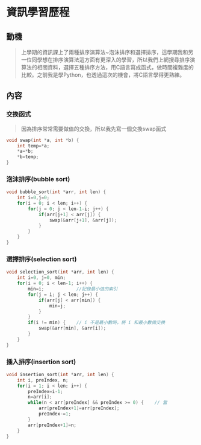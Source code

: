 # 資訊學習歷程

## 動機
> 上學期的資訊課上了兩種排序演算法~泡沫排序和選擇排序，這學期我和另一位同學想在排序演算法這方面有更深入的學習，所以我們上網搜尋排序演算法的相關資料，選擇五種排序方法，用C語言寫成函式，做時間複雜度的比較。之前我是學Python，也透過這次的機會，將C語言學得更熟練。

## 內容
###  交換函式
> 因為排序常常需要做值的交換，所以我先寫一個交換swap函式
```c
void swap(int *a, int *b) {
	int temp=*a;
    *a=*b;
    *b=temp;
}
```

### 泡沫排序(bubble sort)
```C
void bubble_sort(int *arr, int len) {
	int i=0,j=0;
    for(i = 0; i < len; i++) {
        for(j = 0; j < len-1-i; j++) {
            if(arr[j+1] < arr[j]) {
            	swap(&arr[j+1], &arr[j]);
 	     	}
	    }
	}
}
```

### 選擇排序(selection sort)
```C
void selection_sort(int *arr, int len) {
	int i=0, j=0, min;
	for(i = 0; i < len-1; i++) {
		min=i;            //記錄最小值的索引
		for(j = i; j < len; j++) {
			if(arr[j] < arr[min]) {
				min=j;
			}
		}
		if(i != min) {    // i 不是最小數時，將 i 和最小數做交换
			swap(&arr[min], &arr[i]);
		}
	}
}
```

### 插入排序(insertion sort)
```c
void insertion_sort(int *arr, int len) {
	int i, preIndex, n;
	for(i = 1; i < len; i++) {
		preIndex=i-1;
		n=arr[i];
		while(n < arr[preIndex] && preIndex >= 0) {    // 當
			arr[preIndex+1]=arr[preIndex];
			preIndex-=1;
		}
		arr[preIndex+1]=n;
	}
}
```